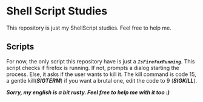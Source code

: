 # Shell Script Studies

This repository  is just my  ShellScript studies. Feel free to help me.

## Scripts

For now, the only script this repository have is just a ***`IsFirefoxRunning`***. This script checks if firefox is running. If not, prompts a dialog starting the process. Else,
it asks if the user wants to kill it. The kill command is code 15, a gentle kill(***SIGTERM***) if you want a brutal one, edit the code to 9 (***SIGKILL***).  

***Sorry, my english is a bit rusty. Feel free to help me with it too :)***

